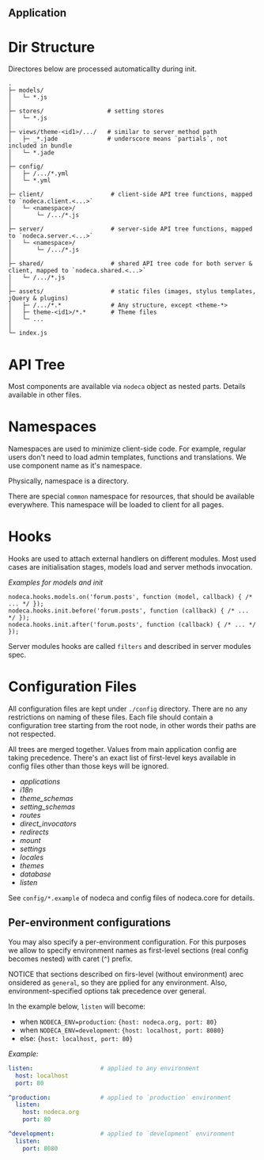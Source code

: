 Application
-----------


Dir Structure
=============

Directores below are processed automaticallty during init.

```
.
├─ models/
│   └─ *.js
│
├─ stores/                  # setting stores
│   └─ *.js
│
├─ views/theme-<id1>/.../   # similar to server method path
│   ├─ _*.jade              # underscore means `partials`, not included in bundle
│   └─ *.jade
│
├─ config/
│   ├─ /.../*.yml
│   └─ *.yml
│
├─ client/                   # client-side API tree functions, mapped to `nodeca.client.<...>`
│   └─ <namespace>/
│       └─ /.../*.js
│
├─ server/                   # server-side API tree functions, mapped to `nodeca.server.<...>`
│   └─ <namespace>/
│       └─ /.../*.js
│
├─ shared/                   # shared API tree code for both server & client, mapped to `nodeca.shared.<...>`
│   └─ /.../*.js
│
├─ assets/                   # static files (images, stylus templates, jQuery & plugins)
│   ├─ /.../*.*              # Any structure, except <theme-*>
│   ├─ theme-<id1>/*.*       # Theme files
│   └─ ...
│
└─ index.js
```


API Tree
========

Most components are available via `nodeca` object as nested parts.
Details available in other files.


Namespaces
==========

Namespaces are used to minimize client-side code. For example, regular users don't need
to load admin templates, functions and translations. We use component name as it's namespace.

Physically, namespace is a directory.

There are special `common` namespace for resources, that should be available everywhere.
This namespace will be loaded to client for all pages.


Hooks
=====

Hooks are used to attach external handlers on different modules. Most used cases
are initialisation stages, models load and server methods invocation.

_Examples for models and init_

    nodeca.hooks.models.on('forum.posts', function (model, callback) { /* ... */ });
    nodeca.hooks.init.before('forum.posts', function (callback) { /* ... */ });
    nodeca.hooks.init.after('forum.posts', function (callback) { /* ... */ });

Server modules hooks are called `filters` and described in server modules spec.


Configuration Files
===================

All configuration files are kept under `./config` directory. There are no any
restrictions on naming of these files. Each file should contain a configuration
tree starting from the root node, in other words their paths are not respected.

All trees are merged together. Values from main application config are taking
precedence. There's an exact list of first-level keys available in config files
other than those keys will be ignored.

- *applications*
- *i18n*
- *theme_schemas*
- *setting_schemas*
- *routes*
- *direct_invocators*
- *redirects*
- *mount*
- *settings*
- *locales*
- *themes*
- *database*
- *listen*

See `config/*.example` of nodeca and config files of nodeca.core for details.


Per-environment configurations
------------------------------

You may also specify a per-environment configuration. For this purposes we allow
to specify environment names as first-level sections (real config becomes
nested) with caret (`^`) prefix.

NOTICE that sections described on firs-level (without environment) arec
onsidered as `general`, so they are pplied for any environment. Also,
environment-specified options tak precedence over general.

In the example below, `listen` will become:

- when `NODECA_ENV=production`: `{host: nodeca.org, port: 80}`
- when `NODECA_ENV=development`: `{host: localhost, port: 8080}`
- else: `{host: localhost, port: 80}`

*Example:*

``` yaml
listen:                   # applied to any environment
  host: localhost
  port: 80

^production:              # applied to `production` environment
  listen:
    host: nodeca.org
    port: 80

^development:             # applied to `development` environment
  listen:
    port: 8080
```
